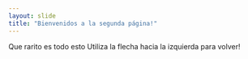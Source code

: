 ```yaml
---
layout: slide
title: "Bienvenidos a la segunda página!"
---
```

Que rarito es todo esto
Utiliza la flecha hacia la izquierda para volver!
